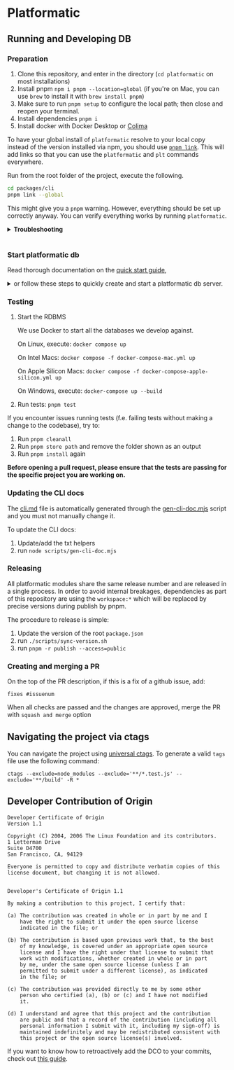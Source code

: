 # Platformatic

## Running and Developing DB

### Preparation

1. Clone this repository, and enter in the directory (`cd platformatic` on most installations)
2. Install pnpm `npm i pnpm --location=global` (if you're on Mac, you can use `brew` to install it with `brew install pnpm`)
3. Make sure to run `pnpm setup` to configure the local path; then close and reopen your terminal.
4. Install dependencies `pnpm i`
5. Install docker with Docker Desktop or [Colima](https://github.com/abiosoft/colima)

To have your global install of `platformatic` resolve to your local copy instead of the version installed via npm, you
should use [`pnpm link`](https://pnpm.io/cli/link). This will add links so that you can use the `platformatic` and `plt`
commands everywhere.

Run from the root folder of the project, execute the following.

```sh
cd packages/cli
pnpm link --global
```
This might give you a `pnpm` warning. However, everything should be set up
correctly anyway. You can verify everything works by running `platformatic`.

<details>
  <summary><b>Troubleshooting</b></summary>

##### [SQLite module CPU arch incompatibility](https://github.com/platformatic/platformatic/issues/754)
```
Error: Cannot find module '/platformatic/node_modules/.pnpm/sqlite3@5.1.4/node_modules/sqlite3/lib/binding/napi-v6-darwin-unknown-arm64/node_sqlite3.node'
Require stack:
- /platformatic/node_modules/.pnpm/sqlite3@5.1.4/node_modules/sqlite3/lib/sqlite3-binding.js
- /platformatic/node_modules/.pnpm/sqlite3@5.1.4/node_modules/sqlite3/lib/sqlite3.js
- /platformatic/node_modules/.pnpm/@databases+sqlite@4.0.2/node_modules/@databases/sqlite/lib/index.js
- /platformatic/packages/sql-mapper/mapper.js
- /platformatic/packages/db-core/index.js
```

First of all, check that `pnpm` has NOT been installed with `volta`. If so, remove it and install it again with another method.

Remove the `node_modules` folder with `rm -fr ./node_modules`, then delete the pnpm cache with:
```
pnpm store prune

# Get the path of the pnpm store
pnpm store path

# Remove the pnpm store folder
rm -fr /path/from/the/above/command
```

Then install again all of the needed packages by running `pnpm i`.

##### `env: node: No such file or directory` when using `pnpm`
* get the `pnpm` path with `which pnpm`, then remove it; it's best to use the package manager you installed `pnpm` with
* verify that the node version in use [is correct](https://docs.platformatic.dev/docs/getting-started/quick-start-guide/#prerequisites)
* reinstall it (`npm install pnpm -g`)

</details>
<br>

### Start platformatic db

Read thorough documentation on the [quick start guide](https://github.com/platformatic/platformatic/blob/main/docs/getting-started/quick-start-guide.md), 
<details>
   <summary>or follow these steps to quickly create and start a platformatic db server.</summary>

1. Create directories to work from `mkdir -p my-demo` then `cd my-demo`
2. Then create a package.json file with the default configs: `npm init --yes`
3. Create a migrations directory to store your database migration files: `mkdir migrations`
   Then create a new migration file named 001.do.sql in the migrations directory: `touch migrations/001.do.sql`
   Copy and paste this SQL query into the migration file:
   ```sql
   CREATE TABLE pages (
    id INTEGER PRIMARY KEY,
    title VARCHAR(255) NOT NULL
   )
   ```
4. In your project directory, create a new Platformatic configuration file named platformatic.db.json: `touch platformatic.db.json`
   Copy and paste this configuration:
   ```json
   {
     "server": {
       "hostname": "127.0.0.1",
       "port": "3042"
     },
     "db": {
       "connectionString": "sqlite://./pages.db"
     },
     "migrations": {
       "dir": "./migrations",
       "autoApply": true
     }
   }
   ```
5. In your project directory, use the Platformatic CLI to start your API server: `platformatic db start`
6. Start interacting with the API by opening the following link on your browser http://127.0.0.1:3042/documentation/static/index.html or you can use curl
   to do it. Read the quick start guide to see examples.
</details>

### Testing

1. Start the RDBMS

   We use Docker to start all the databases we develop against.

   On Linux, execute: `docker compose up`

   On Intel Macs: `docker compose -f docker-compose-mac.yml up` 

   On Apple Silicon Macs: `docker compose -f docker-compose-apple-silicon.yml up` 

   On Windows, execute: `docker-compose up --build`
2. Run tests: `pnpm test`

If you encounter issues running tests (f.e. failing tests without making a change to the codebase), try to:
1. Run `pnpm cleanall`
2. Run `pnpm store path` and remove the folder shown as an output
3. Run `pnpm install` again

__Before opening a pull request, please ensure that the tests are passing for the specific project you are working on.__

### Updating the CLI docs

The [cli.md](./docs/reference/cli.md) file is automatically generated through the [gen-cli-doc.mjs](./scripts/gen-cli-doc.mjs) script and you must not manually change it.

To update the CLI docs:
1. Update/add the txt helpers
2. run `node scripts/gen-cli-doc.mjs`

### Releasing

All platformatic modules share the same release number and are released
in a single process. In order to avoid internal breakages, dependencies as
part of this repository are using the `workspace:*` which will be replaced
by precise versions during publish by pnpm.

The procedure to release is simple:

1. Update the version of the root `package.json`
1. run `./scripts/sync-version.sh`
1. run `pnpm -r publish --access=public`

### Creating and merging a PR 
On the top of the PR description, if this is a fix of a github issue, add:
```
fixes #issuenum 
```
When all checks are passed and the changes are approved, merge the PR with `squash and merge` option

## Navigating the project via ctags

You can navigate the project using [universal ctags](https://github.com/universal-ctags/ctags). To generate a valid `tags` file use the following command:

```
ctags --exclude=node_modules --exclude='**/*.test.js' --exclude='**/build' -R *
```


## Developer Contribution of Origin

```
Developer Certificate of Origin
Version 1.1

Copyright (C) 2004, 2006 The Linux Foundation and its contributors.
1 Letterman Drive
Suite D4700
San Francisco, CA, 94129

Everyone is permitted to copy and distribute verbatim copies of this
license document, but changing it is not allowed.


Developer's Certificate of Origin 1.1

By making a contribution to this project, I certify that:

(a) The contribution was created in whole or in part by me and I
    have the right to submit it under the open source license
    indicated in the file; or

(b) The contribution is based upon previous work that, to the best
    of my knowledge, is covered under an appropriate open source
    license and I have the right under that license to submit that
    work with modifications, whether created in whole or in part
    by me, under the same open source license (unless I am
    permitted to submit under a different license), as indicated
    in the file; or

(c) The contribution was provided directly to me by some other
    person who certified (a), (b) or (c) and I have not modified
    it.

(d) I understand and agree that this project and the contribution
    are public and that a record of the contribution (including all
    personal information I submit with it, including my sign-off) is
    maintained indefinitely and may be redistributed consistent with
    this project or the open source license(s) involved.
```

If you want to know how to retroactively add the DCO to your commits,
check out [this guide](https://github.com/src-d/guide/blob/master/developer-community/fix-DCO.md).
